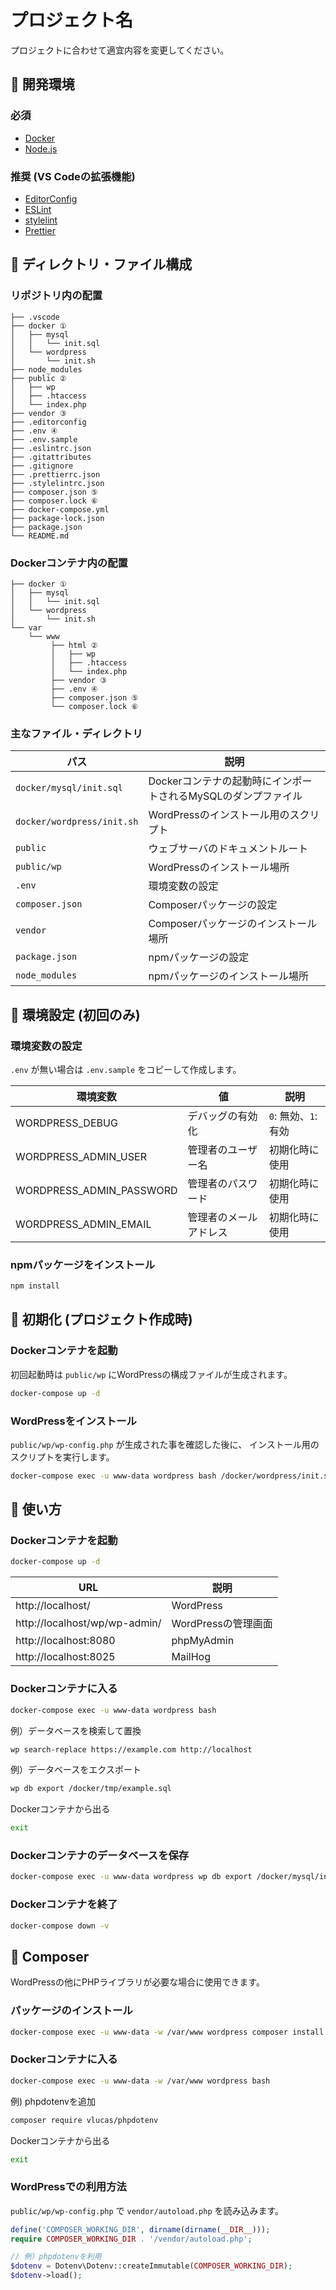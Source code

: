 # プロジェクト名
プロジェクトに合わせて適宜内容を変更してください。

<!------------------------------------->

## 🔷 開発環境

### 必須

- [Docker](https://www.docker.com/products/docker-desktop)
- [Node.js](https://nodejs.org/ja/)

### 推奨 (VS Codeの拡張機能)

- [EditorConfig](https://marketplace.visualstudio.com/items?itemName=editorconfig.editorconfig)
- [ESLint](https://marketplace.visualstudio.com/items?itemName=dbaeumer.vscode-eslint)
- [stylelint](https://marketplace.visualstudio.com/items?itemName=stylelint.vscode-stylelint)
- [Prettier](https://marketplace.visualstudio.com/items?itemName=esbenp.prettier-vscode)

<!------------------------------------->

## 🔷 ディレクトリ・ファイル構成

### リポジトリ内の配置

```
├── .vscode
├── docker ①
│   ├── mysql
│   │   └── init.sql
│   └── wordpress
│       └── init.sh
├── node_modules
├── public ②
│   ├── wp
│   ├── .htaccess
│   └── index.php
├── vendor ③
├── .editorconfig
├── .env ④
├── .env.sample
├── .eslintrc.json
├── .gitattributes
├── .gitignore
├── .prettierrc.json
├── .stylelintrc.json
├── composer.json ⑤
├── composer.lock ⑥
├── docker-compose.yml
├── package-lock.json
├── package.json
└── README.md
```

### Dockerコンテナ内の配置

```
├── docker ①
│   ├── mysql
│   │   └── init.sql
│   └── wordpress
│       └── init.sh
└── var
    └── www
         ├── html ②
         │   ├── wp    
         │   ├── .htaccess
         │   └── index.php
         ├── vendor ③
         ├── .env ④
         ├── composer.json ⑤
         └── composer.lock ⑥
```

### 主なファイル・ディレクトリ

| パス | 説明 |
| - | - |
| `docker/mysql/init.sql` | Dockerコンテナの起動時にインポートされるMySQLのダンプファイル |
| `docker/wordpress/init.sh` | WordPressのインストール用のスクリプト |
| `public` | ウェブサーバのドキュメントルート |
| `public/wp` | WordPressのインストール場所 |
| `.env` | 環境変数の設定 |
| `composer.json` | Composerパッケージの設定 |
| `vendor` | Composerパッケージのインストール場所 |
| `package.json` | npmパッケージの設定 |
| `node_modules` | npmパッケージのインストール場所 |

<!------------------------------------->

## 🔷 環境設定 (初回のみ)

### 環境変数の設定

`.env` が無い場合は `.env.sample` をコピーして作成します。

| 環境変数 | 値 | 説明 |
| - | - | - |
| WORDPRESS_DEBUG | デバッグの有効化 | `0`: 無効、`1`: 有効 |
| WORDPRESS_ADMIN_USER | 管理者のユーザー名 | 初期化時に使用 |
| WORDPRESS_ADMIN_PASSWORD | 管理者のパスワード | 初期化時に使用 |
| WORDPRESS_ADMIN_EMAIL | 管理者のメールアドレス | 初期化時に使用 |

### npmパッケージをインストール

```sh
npm install
```

<!------------------------------------->

## 🔷 初期化 (プロジェクト作成時)

### Dockerコンテナを起動

初回起動時は `public/wp` にWordPressの構成ファイルが生成されます。

```sh
docker-compose up -d
```

### WordPressをインストール

`public/wp/wp-config.php` が生成された事を確認した後に、
インストール用のスクリプトを実行します。

```sh
docker-compose exec -u www-data wordpress bash /docker/wordpress/init.sh
```

<!------------------------------------->

## 🔷 使い方

### Dockerコンテナを起動

```sh
docker-compose up -d
```

| URL | 説明 |
| - | - |
| http://localhost/ | WordPress |
| http://localhost/wp/wp-admin/ | WordPressの管理画面 |
| http://localhost:8080 | phpMyAdmin |
| http://localhost:8025 | MailHog |

### Dockerコンテナに入る

```sh
docker-compose exec -u www-data wordpress bash
```

例）データベースを検索して置換

```sh
wp search-replace https://example.com http://localhost
```

例）データベースをエクスポート

```sh
wp db export /docker/tmp/example.sql
```

Dockerコンテナから出る

```sh
exit
```

### Dockerコンテナのデータベースを保存

```sh
docker-compose exec -u www-data wordpress wp db export /docker/mysql/init.sql
```

### Dockerコンテナを終了

```sh
docker-compose down -v
```

<!------------------------------------->

## 🔷 Composer

WordPressの他にPHPライブラリが必要な場合に使用できます。

### パッケージのインストール

```sh
docker-compose exec -u www-data -w /var/www wordpress composer install
```

### Dockerコンテナに入る

```sh
docker-compose exec -u www-data -w /var/www wordpress bash
```

例) phpdotenvを追加

```sh
composer require vlucas/phpdotenv
```

Dockerコンテナから出る

```sh
exit
```

### WordPressでの利用方法

`public/wp/wp-config.php` で `vendor/autoload.php` を読み込みます。

```php
define('COMPOSER_WORKING_DIR', dirname(dirname(__DIR__)));
require COMPOSER_WORKING_DIR . '/vendor/autoload.php';

// 例）phpdotenvを利用
$dotenv = Dotenv\Dotenv::createImmutable(COMPOSER_WORKING_DIR);
$dotenv->load();
```
